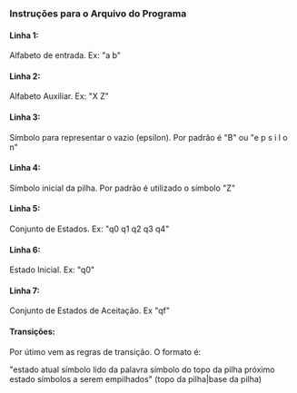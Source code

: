 ### Instruções para o Arquivo do Programa
#### Linha 1:
Alfabeto de entrada. Ex: "a b"
#### Linha 2:
Alfabeto Auxiliar. Ex: "X Z"
#### Linha 3:
Símbolo para representar o vazio (epsilon). Por padrão é "B" ou "e p s i l o n"
#### Linha 4:
Símbolo inicial da pilha. Por padrão é utilizado o símbolo "Z"
#### Linha 5:
Conjunto de Estados. Ex: "q0 q1 q2 q3 q4"
#### Linha 6:
Estado Inicial. Ex: "q0"
#### Linha 7:
Conjunto de Estados de Aceitação. Ex "qf"
#### Transições:
Por útimo vem as regras de transição. O formato é: 

"estado atual símbolo lido da palavra  símbolo do topo da pilha próximo estado símbolos a serem empilhados" 
(topo da pilha|base da pilha)
